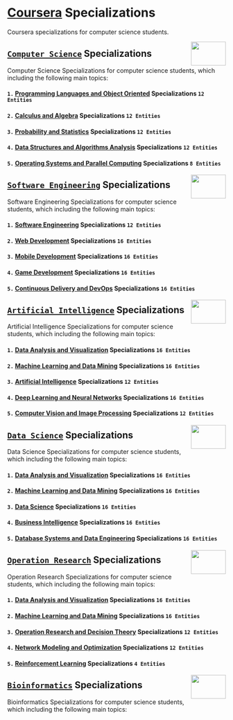 # [Coursera](https://www.coursera.org/) Specializations
Coursera specializations for computer science students.

<img align="right" width="80" height="55" src="https://github.com/cs-MohamedAyman/Coursera-Specializations/blob/master/organizations-logos/coursera.jpg">

## [`Computer Science`](https://github.com/cs-MohamedAyman/Coursera-Specializations/blob/master/Computer-Science-Specializations/README.md) Specializations
Computer Science Specializations for computer science students, which including the following main topics:

#### `1.` [Programming Languages and Object Oriented](https://github.com/cs-MohamedAyman/Coursera-Specializations/blob/master/Computer-Science-Specializations/README.md) Specializations     `12 Entities`
#### `2.` [Calculus and Algebra](https://github.com/cs-MohamedAyman/Coursera-Specializations/blob/master/Computer-Science-Specializations/README.md) Specializations                          `12 Entities`
#### `3.` [Probability and Statistics](https://github.com/cs-MohamedAyman/Coursera-Specializations/blob/master/Computer-Science-Specializations/README.md) Specializations                    `12 Entities`
#### `4.` [Data Structures and Algorithms Analysis](https://github.com/cs-MohamedAyman/Coursera-Specializations/blob/master/Computer-Science-Specializations/README.md) Specializations       `12 Entities`

#### `5.` [Operating Systems and Parallel Computing](https://github.com/cs-MohamedAyman/Coursera-Specializations/blob/master/Computer-Science-Specializations/README.md) Specializations       `8 Entities`

<img align="right" width="80" height="55" src="https://github.com/cs-MohamedAyman/Coursera-Specializations/blob/master/organizations-logos/coursera.jpg">

## [`Software Engineering`](https://github.com/cs-MohamedAyman/Coursera-Specializations/tree/master/Software-Engineering-Specializations/README.md) Specializations
Software Engineering Specializations for computer science students, which including the following main topics:

#### `1.` [Software Engineering](https://github.com/cs-MohamedAyman/Coursera-Specializations/tree/master/Software-Engineering-Specializations/README.md) Specializations                      `12 Entities`
#### `2.` [Web Development](https://github.com/cs-MohamedAyman/Coursera-Specializations/tree/master/Software-Engineering-Specializations/README.md) Specializations                           `16 Entities`
#### `3.` [Mobile Development](https://github.com/cs-MohamedAyman/Coursera-Specializations/tree/master/Software-Engineering-Specializations/README.md) Specializations                        `16 Entities`
#### `4.` [Game Development](https://github.com/cs-MohamedAyman/Coursera-Specializations/tree/master/Software-Engineering-Specializations/README.md) Specializations                          `16 Entities`
#### `5.` [Continuous Delivery and DevOps](https://github.com/cs-MohamedAyman/Coursera-Specializations/tree/master/Software-Engineering-Specializations/README.md) Specializations            `16 Entities`

<img align="right" width="80" height="55" src="https://github.com/cs-MohamedAyman/Coursera-Specializations/blob/master/organizations-logos/coursera.jpg">

## [`Artificial Intelligence`](https://github.com/cs-MohamedAyman/Coursera-Specializations/tree/master/Artificial-Intelligence-Specializations/README.md) Specializations
Artificial Intelligence Specializations for computer science students, which including the following main topics:

#### `1.` [Data Analysis and Visualization](https://github.com/cs-MohamedAyman/Coursera-Specializations/tree/master/Artificial-Intelligence-Specializations/README.md) Specializations        `16 Entities`
#### `2.` [Machine Learning and Data Mining](https://github.com/cs-MohamedAyman/Coursera-Specializations/tree/master/Artificial-Intelligence-Specializations/README.md) Specializations       `16 Entities`
#### `3.` [Artificial Intelligence](https://github.com/cs-MohamedAyman/Coursera-Specializations/tree/master/Artificial-Intelligence-Specializations/README.md) Specializations                `12 Entities`
#### `4.` [Deep Learning and Neural Networks](https://github.com/cs-MohamedAyman/Coursera-Specializations/tree/master/Artificial-Intelligence-Specializations/README.md) Specializations      `16 Entities`
#### `5.` [Computer Vision and Image Processing](https://github.com/cs-MohamedAyman/Coursera-Specializations/tree/master/Artificial-Intelligence-Specializations/README.md) Specializations   `12 Entities`

<img align="right" width="80" height="55" src="https://github.com/cs-MohamedAyman/Coursera-Specializations/blob/master/organizations-logos/coursera.jpg">

## [`Data Science`](https://github.com/cs-MohamedAyman/Coursera-Specializations/tree/master/Data-Science-Specializations/README.md) Specializations
Data Science Specializations for computer science students, which including the following main topics:

#### `1.` [Data Analysis and Visualization](https://github.com/cs-MohamedAyman/Coursera-Specializations/tree/master/Data-Science-Specializations/README.md) Specializations                   `16 Entities`
#### `2.` [Machine Learning and Data Mining](https://github.com/cs-MohamedAyman/Coursera-Specializations/tree/master/Data-Science-Specializations/README.md) Specializations                  `16 Entities`
#### `3.` [Data Science](https://github.com/cs-MohamedAyman/Coursera-Specializations/tree/master/Data-Science-Specializations/README.md) Specializations                                      `16 Entities`
#### `4.` [Business Intelligence](https://github.com/cs-MohamedAyman/Coursera-Specializations/tree/master/Data-Science-Specializations/README.md) Specializations                             `16 Entities`
#### `5.` [Database Systems and Data Engineering](https://github.com/cs-MohamedAyman/Coursera-Specializations/tree/master/Data-Science-Specializations/README.md) Specializations             `16 Entities`

<img align="right" width="80" height="55" src="https://github.com/cs-MohamedAyman/Coursera-Specializations/blob/master/organizations-logos/coursera.jpg">

## [`Operation Research`](https://github.com/cs-MohamedAyman/Coursera-Specializations/blob/master/Operation-Research-Specializations/README.md) Specializations
Operation Research Specializations for computer science students, which including the following main topics:

#### `1.` [Data Analysis and Visualization](https://github.com/cs-MohamedAyman/Coursera-Specializations/tree/master/Operation-Research-Specializations/README.md) Specializations             `16 Entities`
#### `2.` [Machine Learning and Data Mining](https://github.com/cs-MohamedAyman/Coursera-Specializations/tree/master/Operation-Research-Specializations/README.md) Specializations            `16 Entities`
#### `3.` [Operation Research and Decision Theory](https://github.com/cs-MohamedAyman/Coursera-Specializations/tree/master/Operation-Research-Specializations/README.md) Specializations      `12 Entities`
#### `4.` [Network Modeling and Optimization](https://github.com/cs-MohamedAyman/Coursera-Specializations/tree/master/Operation-Research-Specializations/README.md) Specializations           `12 Entities`
#### `5.` [Reinforcement Learning](https://github.com/cs-MohamedAyman/Coursera-Specializations/tree/master/Operation-Research-Specializations/README.md) Specializations                      `4 Entities`

<img align="right" width="80" height="55" src="https://github.com/cs-MohamedAyman/Coursera-Specializations/blob/master/organizations-logos/coursera.jpg">

## [`Bioinformatics`](https://github.com/cs-MohamedAyman/Coursera-Specializations/blob/master/Bioinformatics-Specializations/README.md) Specializations
Bioinformatics Specializations for computer science students, which including the following main topics:

